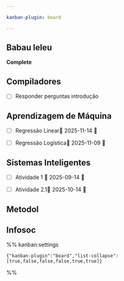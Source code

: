 ```yaml
---

kanban-plugin: board

---
```


## Babau leleu

**Complete**


## Compiladores

- [ ] Responder perguntas introdução


## Aprendizagem de Máquina

- [ ] Regressão Linear📅 2025-11-14 🔼
- [ ] Regressão Logística📅 2025-11-09 🔼


## Sistemas Inteligentes

- [ ] Atividade 1 📅 2025-09-14 🔽
- [ ] Atividade 2.1📅 2025-10-14 🔽


## Metodol



## Infosoc





%% kanban:settings
```
{"kanban-plugin":"board","list-collapse":[true,false,false,false,true,true]}
```
%%